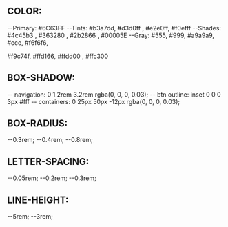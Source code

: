 ## COLOR:

--Primary: #6C63FF
--Tints: #b3a7dd, #d3d0ff , #e2e0ff, #f0efff
--Shades: #4c45b3 , #363280 , #2b2866 , #00005E
--Gray: #555, #999, #a9a9a9, #ccc, #f6f6f6,

#f9c74f, #ffd166, #ffdd00 , #ffc300

## BOX-SHADOW:

-- navigation: 0 1.2rem 3.2rem rgba(0, 0, 0, 0.03);
-- btn outline: inset 0 0 0 3px #fff
-- containers: 0 25px 50px -12px rgba(0, 0, 0, 0.03);

## BOX-RADIUS:

--0.3rem;
--0.4rem;
--0.8rem;

## LETTER-SPACING:

--0.05rem;
--0.2rem;
--0.3rem;

## LINE-HEIGHT:

--5rem;
--3rem;
